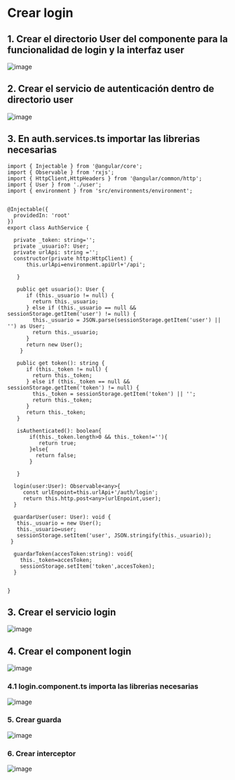# Crear login 

## 1. Crear el directorio User del componente para la funcionalidad de login y la interfaz user

![image](https://user-images.githubusercontent.com/31961588/205515501-044e5043-9320-40c3-ad68-95c7a4411fc6.png)

## 2. Crear el servicio de autenticación dentro de directorio user

![image](https://user-images.githubusercontent.com/31961588/205515645-32fed1e1-9e65-4d68-9844-14da57e3be4e.png)

## 3. En auth.services.ts importar las librerias necesarias

```TypeScripts
import { Injectable } from '@angular/core';
import { Observable } from 'rxjs';
import { HttpClient,HttpHeaders } from '@angular/common/http';
import { User } from './user';
import { environment } from 'src/environments/environment';


@Injectable({
  providedIn: 'root'
})
export class AuthService {

  private _token: string='';
  private _usuario?: User;
  private urlApi: string ='';
  constructor(private http:HttpClient) {
      this.urlApi=environment.apiUrl+'/api';
    
   }

   public get usuario(): User {
      if (this._usuario != null) {
        return this._usuario;
      } else if (this._usuario == null && sessionStorage.getItem('user') != null) {
        this._usuario = JSON.parse(sessionStorage.getItem('user') || '') as User;
        return this._usuario;
      }
      return new User();
    }

   public get token(): string {
      if (this._token != null) {
        return this._token;
      } else if (this._token == null && sessionStorage.getItem('token') != null) {
        this._token = sessionStorage.getItem('token') || '';
        return this._token;
      }
      return this._token;
   }

   isAuthenticated(): boolean{
       if(this._token.length>0 && this._token!=''){
          return true;
       }else{
         return false;
       }

   }

  login(user:User): Observable<any>{
     const urlEnpoint=this.urlApi+'/auth/login';
     return this.http.post<any>(urlEnpoint,user);
  }

  guardarUser(user: User): void {
   this._usuario = new User();
   this._usuario=user;  
   sessionStorage.setItem('user', JSON.stringify(this._usuario));
 }

  guardarToken(accesToken:string): void{
    this._token=accesToken;
    sessionStorage.setItem('token',accesToken);
  }


}

```


## 3. Crear el servicio login

![image](https://user-images.githubusercontent.com/31961588/205517290-ad91c3a0-5fe4-4646-a30a-a382071309f0.png)

## 4. Crear el component login

![image](https://user-images.githubusercontent.com/31961588/205517557-710e302d-80a6-436b-a579-b9f8e9ac757b.png)

### 4.1 login.component.ts importa las librerias necesarias

![image](https://user-images.githubusercontent.com/31961588/205517686-8abef8c9-cb50-4368-9640-2dc18a182171.png)

### 5. Crear guarda

![image](https://user-images.githubusercontent.com/31961588/205525269-93d4388b-9eca-4aaa-8f2d-8d7d218c23cc.png)


### 6. Crear interceptor

![image](https://user-images.githubusercontent.com/31961588/205524370-8e5bd88b-8db5-4a2f-b1ad-1d91e5ecaa84.png)
